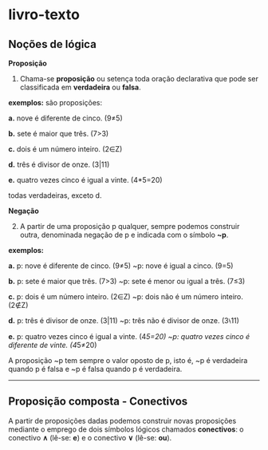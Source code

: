 # livro-texto

## Noções de lógica

**Proposição**

1. Chama-se **proposição** ou setença toda oração declarativa que pode ser classificada em **verdadeira** ou **falsa**.

**exemplos:**
são proposições:

**a.** nove é diferente de cinco. (9≠5)

**b.** sete é maior que três. (7>3)

**c.** dois é um número inteiro. (2∈Z)

**d.** três é divisor de onze. (3|11)

**e.** quatro vezes cinco é igual a vinte. (4*5=20)

todas verdadeiras, exceto d.

**Negação**

2. A partir de uma proposição p qualquer, sempre podemos construir outra, denominada negação de p e indicada com o símbolo **~p**.

**exemplos:**

**a.** p: nove é diferente de cinco. (9≠5)
~p: nove é igual a cinco. (9=5)

**b.** p: sete é maior que três. (7>3)
~p: sete é menor ou igual a três. (7≤3)

**c.** p: dois é um número inteiro. (2∈Z)
~p: dois não é um número inteiro. (2∉Z)

**d.** p: três é divisor de onze. (3|11)
~p: três não é divisor de onze. (3⧷11)

**e.** p: quatro vezes cinco é igual a vinte. (4*5=20)
~p: quatro vezes cinco é diferente de vinte. (4*5≠20)

A proposição ~p tem sempre o valor oposto de p, isto é, ~p é verdadeira quando p é falsa e ~p é falsa quando p é verdadeira.

---

## Proposição composta - Conectivos

A partir de proposições dadas podemos construir novas proposições mediante o emprego de dois símbolos lógicos chamados **conectivos**: o conectivo **∧** (lê-se: **e**) e o conectivo **∨** (lê-se: **ou**).